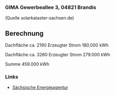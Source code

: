 ### GIMA Gewerbeallee 3, 04821 Brandis
(Quelle solarkataster-sachsen.de)

## Berechnung

Dachfläche ca.	2190
Erzeugter Strom	180.000 kWh	

Dachfläche ca.	3260
Erzeugter Strom	279.000 kWh	

Summe   459.000 kWh




### Links
+ [Sächsische Energieagentur](https://solarkataster-sachsen.de/kartenanwendung/)
